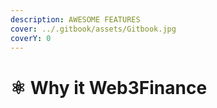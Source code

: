 ```yaml
---
description: AWESOME FEATURES
cover: ../.gitbook/assets/Gitbook.jpg
coverY: 0
---
```


# ⚛ Why it Web3Finance

